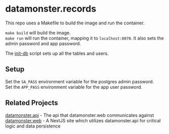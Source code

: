 # datamonster.records

This repo uses a Makefile to build the image and run the container.  

`make build` will build the image.  
`make run` will run the container, mapping it to `localhost:8070`.  It also sets the admin password and app password.

The [init-db](https://github.com/FailureToLoad/datamonster.records/blob/34910d6a896477cfcd15ab6dfa01145183c1feff/init-db.sh) script sets up all the tables and users.  

## Setup

Set the `SA_PASS` environment variable for the postgres admin password.  
Set the `APP_PASS` environment variable for the app user password.  

## Related Projects

 [datamonster.api](https://github.com/FailureToLoad/datamonster.api) - The api that datamonster.web communicates against  
 [datamonster.web](https://github.com/FailureToLoad/datamonster.web) - A NextJS site which utilizes datamonster.api for critical logic and data persistence  
